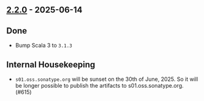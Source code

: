 ## [2.2.0](https://github.com/Kevin-Lee/logger-f/issues?q=is%3Aissue%20is%3Aclosed%20milestone%3Av2-m1-26) - 2025-06-14

## Done
* Bump Scala 3 to `3.1.3`

## Internal Housekeeping
* `s01.oss.sonatype.org` will be sunset on the 30th of June, 2025. So it will be longer possible to publish the artifacts to s01.oss.sonatype.org. (#615)
